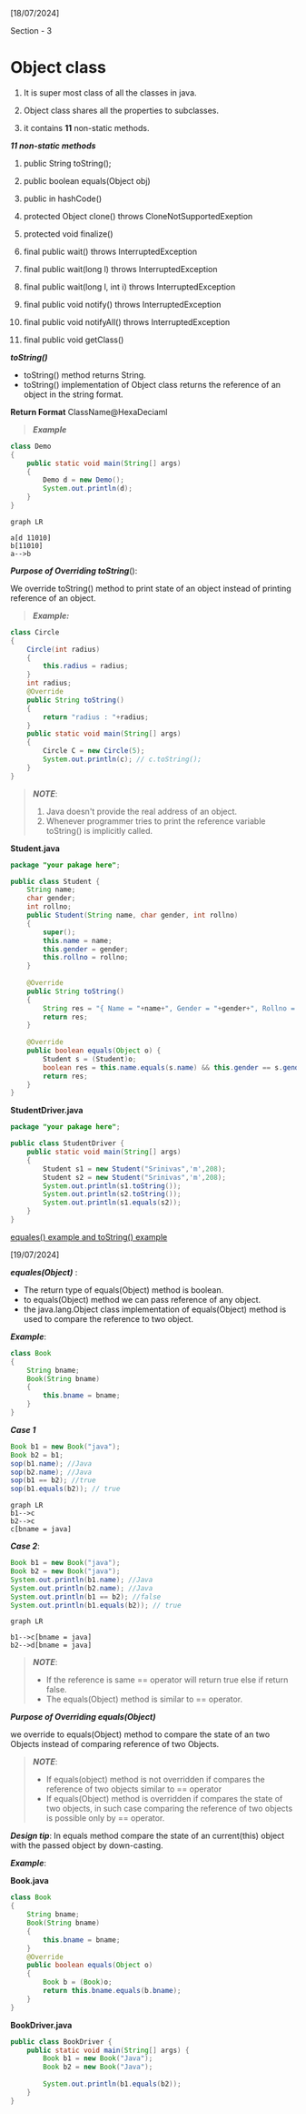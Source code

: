 [18/07/2024]

Section - 3

# Object class

  

1. It is super most class of all the classes in java.

2. Object class shares all the properties to subclasses.

3. it contains **11** non-static methods.

  

***11 non-static methods***

  

1. public String toString();

2. public boolean equals(Object obj)

3. public in hashCode()

4. protected Object clone() throws CloneNotSupportedExeption

5. protected void finalize()

6. final public wait() throws InterruptedException

7. final public wait(long l) throws InterruptedException

8. final public wait(long l, int i) throws InterruptedException

9. final public void notify() throws InterruptedException

10. final public void notifyAll() throws InterruptedException

11. final public void getClass()

***toString()***

- toString() method returns String.
- toString() implementation of Object class returns the reference of an object in the string format.

**Return Format** ClassName@HexaDeciaml

>***Example***

```java
class Demo
{
	public static void main(String[] args)
	{
		Demo d = new Demo();
		System.out.println(d);
	}
}
```

```mermaid
graph LR

a[d 11010]
b[11010]
a-->b

```
***Purpose of Overriding toString***():

We override toString() method to print state of an object instead of printing reference of an object.

>***Example:***

```java
class Circle
{
	Circle(int radius)
	{
		this.radius = radius;
	}
	int radius;
	@Override
	public String toString()
	{
		return "radius : "+radius;
	}
	public static void main(String[] args)
	{
		Circle C = new Circle(5);
		System.out.println(c); // c.toString();
	}
}	
``` 

>***NOTE***:
>1. Java doesn't provide the real address of an object.
>2. Whenever programmer tries to print the reference variable toString() is implicitly called.

**Student.java**

```java
package "your pakage here";

public class Student {
	String name;
	char gender;
	int rollno;
	public Student(String name, char gender, int rollno) 
	{
		super();
		this.name = name;
		this.gender = gender;
		this.rollno = rollno;
	}
	
	@Override
	public String toString()
	{
		String res = "{ Name = "+name+", Gender = "+gender+", Rollno = "+rollno+"}";
		return res;
	}
	
	@Override
	public boolean equals(Object o) {
		Student s = (Student)o;
		boolean res = this.name.equals(s.name) && this.gender == s.gender && this.rollno == s.rollno;
		return res;
	}
}

```

**StudentDriver.java**

```java
package "your pakage here";

public class StudentDriver {
	public static void main(String[] args) 
	{
		Student s1 = new Student("Srinivas",'m',208);
		Student s2 = new Student("Srinivas",'m',208);
		System.out.println(s1.toString());
		System.out.println(s2.toString());
		System.out.println(s1.equals(s2));
	}
}

```

[equales() example and toString() example](Object_class)


[19/07/2024]

***equales(Object)*** :

- The return type of equals(Object) method is boolean.
- to equals(Object) method we can pass reference of any object.
- the java.lang.Object class implementation of equals(Object) method is used to compare the reference to two object.

***Example***:

```java
class Book
{
	String bname;
	Book(String bname)
	{
		this.bname = bname;
	}
}
```

***Case 1***
```java
Book b1 = new Book("java");
Book b2 = b1;
sop(b1.name); //Java
sop(b2.name); //Java
sop(b1 == b2); //true
sop(b1.equals(b2)); // true
```

```mermaid
graph LR
b1-->c
b2-->c
c[bname = java]
```

***Case 2***:

```java
Book b1 = new Book("java");
Book b2 = new Book("java");
System.out.println(b1.name); //Java
System.out.println(b2.name); //Java
System.out.println(b1 == b2); //false
System.out.println(b1.equals(b2)); // true
```

```mermaid
graph LR

b1-->c[bname = java]
b2-->d[bname = java]

```

>***NOTE***:
>
>- If the reference is same == operator will return true else if return false.
>- The equals(Object) method is similar to == operator.


***Purpose of Overriding equals(Object)***

we override to equals(Object) method to compare the state of an two Objects instead of comparing reference of two Objects.

>***NOTE***:
> - If equals(object) method is not overridden if compares the reference of two objects similar to == operator
> - If equals(Object) method is overridden if compares the state of two objects, in such case comparing the reference of two objects is possible only by == operator.

***Design tip***:
In equals method compare the state of an current(this) object with the passed object by down-casting.

***Example***:

**Book.java**

```java
class Book
{
	String bname;
	Book(String bname)
	{
		this.bname = bname;
	}
	@Override
	public boolean equals(Object o)
	{
		Book b = (Book)o;
		return this.bname.equals(b.bname);
	}
}
```

**BookDriver.java**

```java
public class BookDriver {
	public static void main(String[] args) {
		Book b1 = new Book("Java");
		Book b2 = new Book("Java");
		
		System.out.println(b1.equals(b2));
	}
}
```